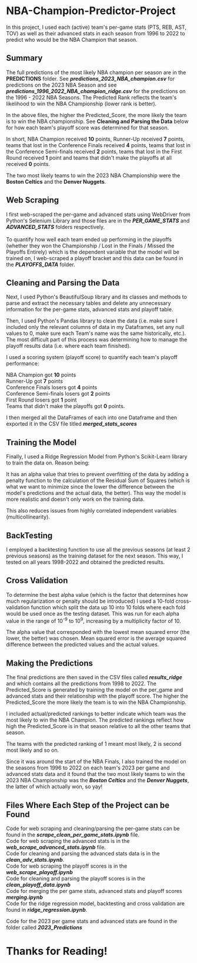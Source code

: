 # NBA-Champion-Predictor-Project

In this project, I used each (active) team's per-game stats (PTS, REB, AST, TOV) as well as their advanced stats in each season from 1996 to 2022 to predict who would be the NBA Champion that season. 

## **Summary**
The full predictions of the most likely NBA champion per season are in the **PREDICTIONS** folder. See _**predictions_2023_NBA_champion.csv**_ for predictions on the 2023 NBA Season and see **_predictions_1996_2022_NBA_champion_ridge.csv_** for the predictions on the 1996 - 2022 NBA Seasons. The Predicted Rank reflects the team's likelihood to win the NBA Championship (lower rank is better).

In the above files, the higher the Predicted_Score, the more likely the team is to win the NBA championship. See **Cleaning and Parsing the Data** below for how each team's playoff score was determined for that season. 

In short, NBA Champion received **10** points, Runner-Up received **7** points, teams that lost in the Conference Finals received **4** points, teams that lost in the Conference Semi-finals received **2** points, teams that lost in the First Round received **1** point and teams that didn't make the playoffs at all received **0** points.

The two most likely teams to win the 2023 NBA Championship were the **Boston Celtics** and the **Denver Nuggets**.

## **Web Scraping**

I first web-scraped the per-game and advanced stats using WebDriver from Python's Selenium Library and those files are in the _**PER_GAME_STATS**_ and _**ADVANCED_STATS**_ folders respectively. <br><br> To quantify how well each team ended up performing in the playoffs (whether they won the Championship / Lost in the Finals / Missed the Playoffs Entirely) which is the dependent variable that the model will be trained on, I web-scraped a playoff bracket and this data can be found in the _**PLAYOFFS_DATA**_ folder.

## **Cleaning and Parsing the Data**

Next, I used Python's BeautifulSoup library and its classes and methods to parse and extract the necessary tables and delete any unnecessary information for the per-game stats, advanced stats and playoff table. <br>

Then, I used Python's Pandas library to clean the data (i.e. make sure I included only the relevant columns of data in my Dataframes, set any null values to 0, make sure each Team's name was the same historically, etc.). The most difficult part of this process was determining how to manage the playoff results data (i.e. where each team finished).<br>

I used a scoring system (playoff score) to quantify each team's playoff performance: <br> 

NBA Champion got **10** points<br>
Runner-Up got **7** points<br>
Conference Finals losers got **4** points<br>
Conference Semi-finals losers got **2** points<br>
First Round losers got **1** point<br>
Teams that didn't make the playoffs got **0** points.

I then merged all the DataFrames of each into one Dataframe and then exported it in the CSV file titled **_merged_stats_scores_**

## **Training the Model**

Finally, I used a Ridge Regression Model from Python's Scikit-Learn library to train the data on. Reason being:

It has an alpha value that tries to prevent overfitting of the data by adding a penalty function to the calculation of the Residual Sum of Squares (which is what we want to minimize since the lower the difference between the model's predictions and the actual data, the better). This way the model is more realistic and doesn't only work on the training data. 

This also reduces issues from highly correlated independent variables (multicollinearity).

## **BackTesting**

I employed a backtesting function to use all the previous seasons (at least 2 previous seasons) as the training dataset for the next season. This way, I tested on all years 1998-2022 and obtained the predicted results. 

## **Cross Validation**

To determine the best alpha value (which is the factor that determines how much regularization or penalty should be introduced) I used a 10-fold cross-validation function which split the data up 10 into 10 folds where each fold would be used once as the testing dataset.
This was run for each alpha value in the range of 10<sup>-9</sup> to 10<sup>9</sup>, increasing by a multiplicity factor of 10.

The alpha value that corresponded with the lowest mean squared error (the lower, the better) was chosen. Mean squared error is the average squared difference between the predicted values and the actual values.

## **Making the Predictions**

The final predictions are then saved in the CSV files called **_results_ridge_** and which contains all the predictions from 1998 to 2022. The Predicted_Score is generated by training the model on the per_game and advanced stats and their relationship with the playoff score. The higher the Predicted_Score the more likely the team is to win the NBA Championship. 

I included actual/predicted rankings to better indicate which team was the most likely to win the NBA Champion. The predicted rankings reflect how high the Predicted_Score is in that season relative to all the other teams that season.

The teams with the predicted ranking of 1 meant most likely, 2 is second most likely and so on. 

Since it was around the start of the NBA Finals, I also trained the model on the seasons from 1996 to 2022 on each team's 2023 per game and advanced stats data and it found that the two most likely teams to win the 2023 NBA Championship was the **_Boston Celtics_** and the **_Denver Nuggets_**, the latter of which actually won, so yay!

## **Files Where Each Step of the Project can be Found**
Code for web scraping and cleaning/parsing the per-game stats can be found in the **_scrape_clean_per_game_stats.ipynb_** file.<br>
Code for web scraping the advanced stats is in the _**web_scrape_advanced_stats.ipynb**_ file.<br>
Code for cleaning and parsing the advanced stats data is in the **_clean_adv_stats.ipynb_**.<br>
Code for web scraping the playoff scores is in the **_web_scrape_playoff.ipynb_**<br>
Code for cleaning and parsing the playoff scores is in the **_clean_playoff_data.ipynb_**<br>
Code for merging the per game stats, advanced stats and playoff scores **_merging.ipynb_**<br>
Code for the ridge regression model, backtesting and cross validation are found in _**ridge_regression.ipynb**_.

Code for the 2023 per game stats and advanced stats are found in the folder called _**2023_Predictions**_

# Thanks for Reading!
